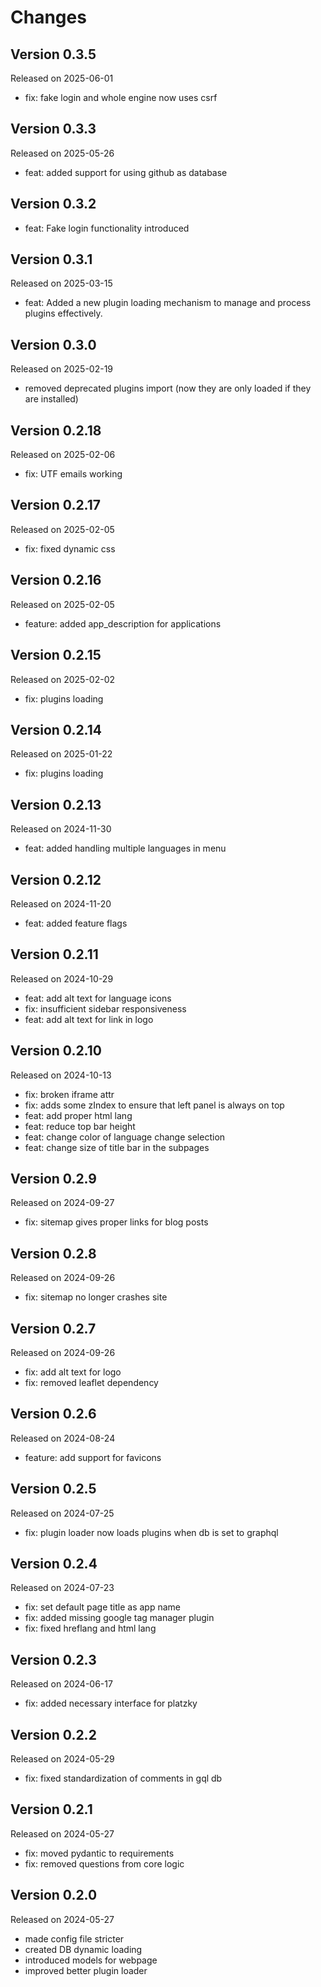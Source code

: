 # Changes

## Version 0.3.5
Released on 2025-06-01
- fix: fake login and whole engine now uses csrf

## Version 0.3.3
Released on 2025-05-26
- feat: added support for using github as database


## Version 0.3.2
- feat: Fake login functionality introduced


## Version 0.3.1
Released on 2025-03-15

- feat: Added a new plugin loading mechanism to manage and process plugins effectively.


## Version 0.3.0
Released on 2025-02-19

- removed deprecated plugins import (now they are only loaded if they are installed)


## Version 0.2.18
Released on 2025-02-06

- fix: UTF emails working


## Version 0.2.17
Released on 2025-02-05

- fix: fixed dynamic css


## Version 0.2.16
Released on 2025-02-05

- feature: added app_description for applications

## Version 0.2.15
Released on 2025-02-02

- fix: plugins loading

## Version 0.2.14
Released on 2025-01-22

- fix: plugins loading


## Version 0.2.13
Released on 2024-11-30

- feat: added handling multiple languages in menu


## Version 0.2.12
Released on 2024-11-20

- feat: added feature flags


## Version 0.2.11
Released on 2024-10-29

- feat: add alt text for language icons
- fix: insufficient sidebar responsiveness
- feat: add alt text for link in logo


## Version 0.2.10
Released on 2024-10-13

- fix: broken iframe attr
- fix: adds some zIndex to ensure that left panel is always on top
- feat: add proper html lang
- feat: reduce top bar height
- feat: change color of language change selection
- feat: change size of title bar in the subpages

## Version 0.2.9
Released on 2024-09-27

- fix: sitemap gives proper links for blog posts

## Version 0.2.8
Released on 2024-09-26

- fix: sitemap no longer crashes site

## Version 0.2.7
Released on 2024-09-26

- fix: add alt text for logo
- fix: removed leaflet dependency

## Version 0.2.6
Released on 2024-08-24

- feature: add support for favicons

## Version 0.2.5
Released on 2024-07-25

- fix: plugin loader now loads plugins when db is set to graphql

## Version 0.2.4
Released on 2024-07-23

- fix: set default page title as app name
- fix: added missing google tag manager plugin
- fix: fixed hreflang and html lang

## Version 0.2.3
Released on 2024-06-17

- fix: added necessary interface for platzky

## Version 0.2.2
Released on 2024-05-29

- fix: fixed standardization of comments in gql db

## Version 0.2.1
Released on 2024-05-27

- fix: moved pydantic to requirements
- fix: removed questions from core logic

## Version 0.2.0
Released on 2024-05-27

- made config file stricter
- created DB dynamic loading
- introduced models for webpage
- improved better plugin loader
